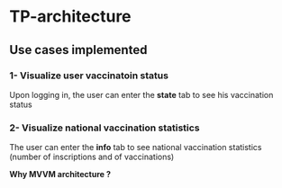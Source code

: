 # TP-architecture

## Use cases implemented
### 1- Visualize user vaccinatoin status
  Upon logging in, the user can enter the **state** tab to see his vaccination status
### 2- Visualize national vaccination statistics
  The user can enter the **info** tab to see national vaccination statistics (number of inscriptions and of vaccinations)
  
**Why MVVM architecture ?**
